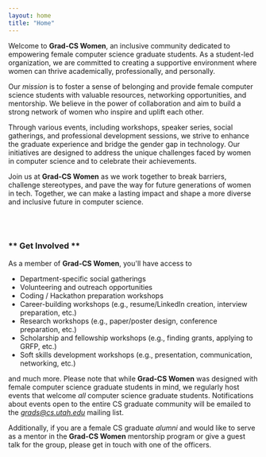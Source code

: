 ```yaml
---
layout: home
title: "Home"
---
```


Welcome to **Grad-CS Women**, an inclusive community dedicated to empowering female computer science graduate students. As a student-led organization, we are committed to creating a supportive environment where women can thrive academically, professionally, and personally.

Our *mission* is to foster a sense of belonging and provide female computer science students with valuable resources, networking opportunities, and mentorship. We believe in the power of collaboration and aim to build a strong network of women who inspire and uplift each other.

Through various events, including workshops, speaker series, social gatherings, and professional development sessions, we strive to enhance the graduate experience and bridge the gender gap in technology. Our initiatives are designed to address the unique challenges faced by women in computer science and to celebrate their achievements.

Join us at **Grad-CS Women** as we work together to break barriers, challenge stereotypes, and pave the way for future generations of women in tech. Together, we can make a lasting impact and shape a more diverse and inclusive future in computer science.

<br />
<br />

### ** Get Involved ** 
As a member of **Grad-CS Women**, you'll have access to 

* Department-specific social gatherings 
* Volunteering and outreach opportunities
* Coding / Hackathon preparation workshops
* Career-building workshops (e.g., resume/LinkedIn creation, interview preparation, etc.)
* Research workshops (e.g., paper/poster design, conference preparation, etc.)
* Scholarship and fellowship workshops (e.g., finding grants, applying to GRFP, etc.)
* Soft skills development workshops (e.g., presentation, communication, networking, etc.)

and much more. Please note that while **Grad-CS Women** was designed with female computer science graduate students in mind, we regularly host events that welcome *all* computer science graduate students. Notifications about events open to the entire CS graduate community will be emailed to the *grads@cs.utah.edu* mailing list. 

Additionally, if you are a female CS graduate *alumni* and would like to serve as a mentor in the **Grad-CS Women** mentorship program or give a guest talk for the group, please get in touch with one of the officers. 
